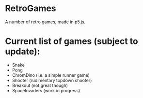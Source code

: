 # RetroGames

A number of retro games, made in p5.js.

# Current list of games (subject to update):
- Snake
- Pong
- ChromDino (i.e. a simple runner game)
- Shooter (rudimentary topdown shooter)
- Breakout (not great though)
- SpaceInvaders (work in progress)
